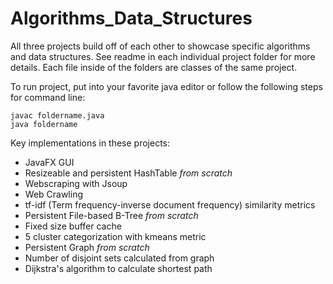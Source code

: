 # Algorithms_Data_Structures

All three projects build off of each other to showcase specific algorithms and data structures. See readme in each individual project folder for more details. Each file inside of the folders are classes of the same project. 

To run project, put into your favorite java editor or follow the following steps for command line:

    javac foldername.java
    java foldername

Key implementations in these projects:

* JavaFX GUI
* Resizeable and persistent HashTable *from scratch*
* Webscraping with Jsoup
* Web Crawling
* tf-idf (Term frequency-inverse document frequency) similarity metrics
* Persistent File-based B-Tree *from scratch*
* Fixed size buffer cache
* 5 cluster categorization with kmeans metric
* Persistent Graph *from scratch*
* Number of disjoint sets calculated from graph
* Dijkstra's algorithm to calculate shortest path

